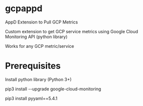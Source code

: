 # gcpappd
AppD Extension to Pull GCP Metrics

Custom extension to get GCP service metrics using Google Cloud Monitoring API (python library)

Works for any GCP metric/service

# Prerequisites

Install python library (Python 3+)

pip3 install --upgrade google-cloud-monitoring

pip3 install pyyaml==5.4.1


